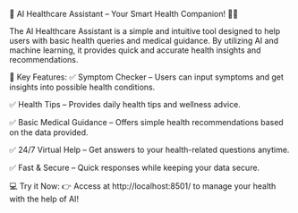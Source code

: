🌟 AI Healthcare Assistant – Your Smart Health Companion! 🏥🤖



The AI Healthcare Assistant is a simple and intuitive tool designed to help users with basic health queries and medical guidance. By utilizing AI and machine learning, it provides quick and accurate health insights and recommendations.

🔹 Key Features:
✅ Symptom Checker – Users can input symptoms and get insights into possible health conditions.


✅ Health Tips – Provides daily health tips and wellness advice.


✅ Basic Medical Guidance – Offers simple health recommendations based on the data provided.


✅ 24/7 Virtual Help – Get answers to your health-related questions anytime.


✅ Fast & Secure – Quick responses while keeping your data secure.



💻 Try it Now:
👉 Access at http://localhost:8501/ to manage your health with the help of AI!
